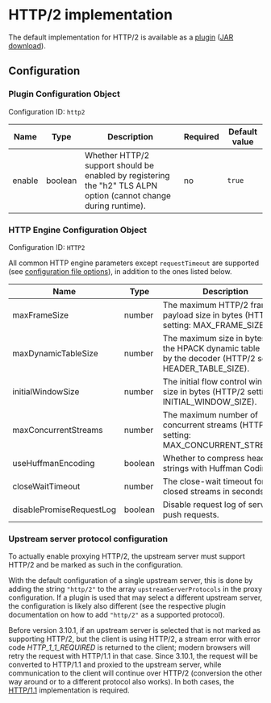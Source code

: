 # HTTP/2 implementation

The default implementation for HTTP/2 is available as a [plugin](https://git.omegazero.org/omegazero/omz-proxy3/src/branch/master/http2) ([JAR download](https://drone.omegazero.org/build-artifacts/java/org.omegazero.proxy:http2)).

## Configuration

### Plugin Configuration Object

Configuration ID: `http2`

| Name | Type | Description | Required | Default value |
| --- | --- | --- | --- | --- |
| enable | boolean | Whether HTTP/2 support should be enabled by registering the "h2" TLS ALPN option (cannot change during runtime). | no | `true` |

### HTTP Engine Configuration Object

Configuration ID: `HTTP2`

All common HTTP engine parameters except `requestTimeout` are supported (see [configuration file options](Configuration_file)), in addition to the ones listed below.

| Name | Type | Description | Required | Default value |
| --- | --- | --- | --- | --- |
| maxFrameSize | number | The maximum HTTP/2 frame payload size in bytes (HTTP/2 setting: MAX_FRAME_SIZE). | no | `16384` (http/2 default) |
| maxDynamicTableSize | number | The maximum size in bytes of the HPACK dynamic table used by the decoder (HTTP/2 setting: HEADER_TABLE_SIZE). | no | `4096` (http/2 default) |
| initialWindowSize | number | The initial flow control window size in bytes (HTTP/2 setting: INITIAL_WINDOW_SIZE). | no | `65535` (http/2 default) |
| maxConcurrentStreams | number | The maximum number of concurrent streams (HTTP/2 setting: MAX_CONCURRENT_STREAMS). | no | `100` |
| useHuffmanEncoding | boolean | Whether to compress header strings with Huffman Coding. | no | `true` |
| closeWaitTimeout | number | The close-wait timeout for closed streams in seconds. | no | `5` |
| disablePromiseRequestLog | boolean | Disable request log of server push requests. | no | value of `disableDefaultRequestLog` |

### Upstream server protocol configuration

To actually enable proxying HTTP/2, the upstream server must support HTTP/2 and be marked as such in the configuration.

With the default configuration of a single upstream server, this is done by adding the string `"http/2"` to the array `upstreamServerProtocols` in the proxy configuration. If a plugin is used that may select a different upstream server, the configuration is likely also different (see the respective plugin documentation on how to add `"http/2"` as a supported protocol).

Before version 3.10.1, if an upstream server is selected that is not marked as supporting HTTP/2, but the client is using HTTP/2, a stream error with error code *HTTP_1_1_REQUIRED* is returned to the client; modern browsers will retry the request with HTTP/1.1 in that case. Since 3.10.1, the request will be converted to HTTP/1.1 and proxied to the upstream server, while communication to the client will continue over HTTP/2 (conversion the other way around or to a different protocol also works). In both cases, the [HTTP/1.1](HTTP_1.1) implementation is required.

